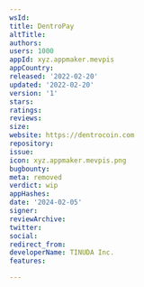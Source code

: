 ```yaml
---
wsId: 
title: DentroPay
altTitle: 
authors: 
users: 1000
appId: xyz.appmaker.mevpis
appCountry: 
released: '2022-02-20'
updated: '2022-02-20'
version: '1'
stars: 
ratings: 
reviews: 
size: 
website: https://dentrocoin.com
repository: 
issue: 
icon: xyz.appmaker.mevpis.png
bugbounty: 
meta: removed
verdict: wip
appHashes: 
date: '2024-02-05'
signer: 
reviewArchive: 
twitter: 
social: 
redirect_from: 
developerName: TINUDA Inc.
features: 

---
```


